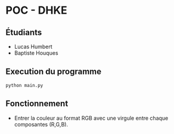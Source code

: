 # POC - DHKE

## Étudiants
- Lucas Humbert
- Baptiste Houques

## Execution du programme
```console
python main.py
```

## Fonctionnement
- Entrer la couleur au format RGB avec une virgule entre chaque composantes (R,G,B).
